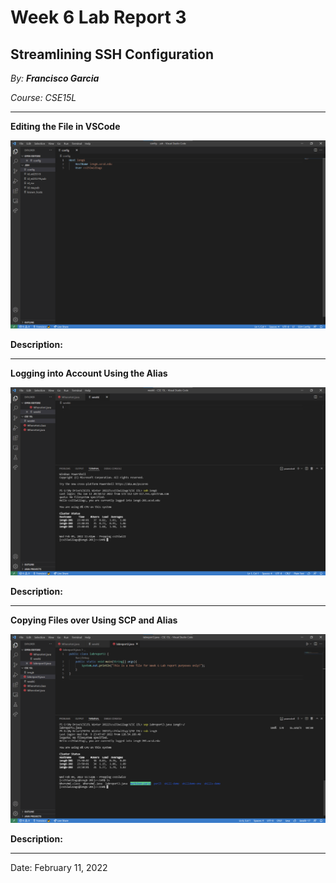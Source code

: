 # Week 6 Lab Report 3

## Streamlining SSH Configuration

*By: **Francisco Garcia***

*Course: CSE15L*

---
**Editing the File in VSCode**

![Image](editfile_ssh_streamline.png)

**Description:**

---

**Logging into Account Using the Alias**

![Image](ssh_login_week6_labreport.png)

**Description:**

---

**Copying Files over Using SCP and Alias**

![Image](scp_newfile_alias.png)

**Description:**

---

Date: February 11, 2022

